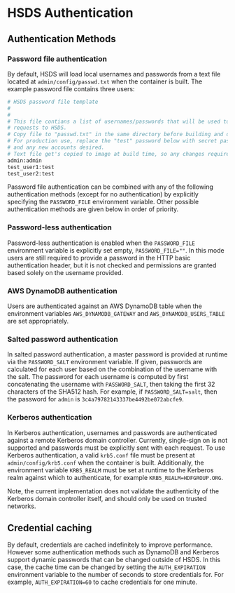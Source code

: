 # HSDS Authentication

## Authentication Methods

### Password file authentication
By default, HSDS will load local usernames and passwords from a text file located at `admin/config/passwd.txt` when the container is built. The example password file contains three users:

```bash
# HSDS password file template
#
#
# This file contians a list of usernames/passwords that will be used to authenticate
# requests to HSDS.
# Copy file to "passwd.txt" in the same directory before building and deploying HSDS.
# For production use, replace the "test" password below with secret passwords and add
# and any new accounts desired.
# Text file get's copied to image at build time, so any changes require a new build/deployment.
admin:admin
test_user1:test
test_user2:test
```

Password file authentication can be combined with any of the following authentication methods (except for no authentication) by explicitly specifying the `PASSWORD_FILE` environment variable. Other possible authentication methods are given below in order of priority.

### Password-less authentication

Password-less authentication is enabled when the `PASSWORD_FILE` environment variable is explicitly set empty, `PASSWORD_FILE=""`. In this mode users are still required to provide a password in the HTTP basic authentication header, but it is not checked and permissions are granted based solely on the username provided.

### AWS DynamoDB authentication

Users are authenticated against an AWS DynamoDB table when the environment variables `AWS_DYNAMODB_GATEWAY` and `AWS_DYNAMODB_USERS_TABLE` are set appropriately.

### Salted password authentication

In salted password authentication, a master password is provided at runtime via the `PASSWORD_SALT` environment variable. If given, passwords are calculated for each user based on the combination of the username with the salt. The password for each username is computed by first concatenating the username with `PASSWORD_SALT`, then taking the first 32 characters of the SHA512 hash. For example, if `PASSWORD_SALT=salt`, then the password for `admin` is `3c4a79782143337be4492be072abcfe9`.

### Kerberos authentication

In Kerberos authentication, usernames and passwords are authenticated against a remote Kerberos domain controller. Currently, single-sign on is not supported and passwords must be explicitly sent with each request. To use Kerberos authentication, a valid `krb5.conf` file must be present at `admin/config/krb5.conf` when the container is built. Additionally, the environment variable `KRB5_REALM` must be set at runtime to the Kerberos realm against which to authenticate, for example `KRB5_REALM=HDFGROUP.ORG`. 

Note, the current implementation does not validate the authenticity of the Kerberos domain controller itself, and should only be used on trusted networks.

## Credential caching

By default, credentials are cached indefinitely to improve performance. However some authentication methods such as DynamoDB and Kerberos support dynamic passwords that can be changed outside of HSDS. In this case, the cache time can be changed by setting the `AUTH_EXPIRATION` environment variable to the number of seconds to store credentials for. For example, `AUTH_EXPIRATION=60` to cache credentials for one minute.
